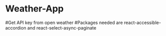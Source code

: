 # Weather-App
#Get API key from open weather
#Packages needed are react-accessible-accordion and react-select-async-paginate
